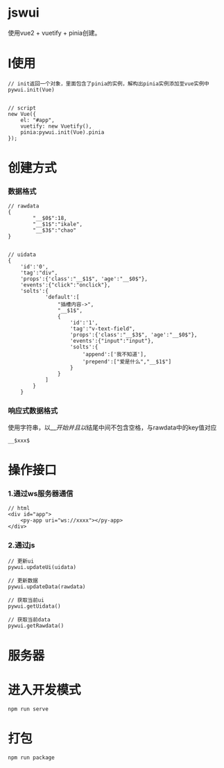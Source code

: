 # jswui
使用vue2 + vuetify + pinia创建。


# l使用
```
// init返回一个对象，里面包含了pinia的实例，解构出pinia实例添加至vue实例中
pywui.init(Vue)


// script
new Vue({
    el: "#app",
    vuetify: new Vuetify(),
    pinia:pywui.init(Vue).pinia
});
```
# 创建方式
### 数据格式
```
// rawdata
{
        "__$0$":18,
        "__$1$":"ikale",
        "__$3$":"chao"
}


// uidata
{
    'id':'0',
    'tag':"div",
    'props':{'class':"__$1$", 'age':"__$0$"},
    'events':{"click":"onclick"},
    'solts':{
            'default':[
                "插槽内容->",
                "__$1$",
                {
                    'id':'1',
                    'tag':"v-text-field",
                    'props':{'class':"__$3$", 'age':"__$0$"},
                    'events':{"input":"input"},
                    'solts':{
                        'append':['我不知道'],
                        'prepend':["爱是什么","__$1$"]
                    }
                }
            ]
        }
    }

```
### 响应式数据格式
使用字符串，以__$开始并且以$结尾中间不包含空格，与rawdata中的key值对应
```
__$xxx$
```

# 操作接口
### 1.通过ws服务器通信
```
// html
<div id="app">
    <py-app uri="ws://xxxx"></py-app>
</div>
```

### 2.通过js
```
// 更新ui
pywui.updateUi(uidata)

// 更新数据
pywui.updateData(rawdata)

// 获取当前ui
pywui.getUidata()

// 获取当前data
pywui.getRawdata()
```



# 服务器

# 进入开发模式
```
npm run serve
```

# 打包
```
npm run package
```